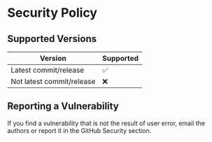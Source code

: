 # Security Policy

## Supported Versions

| Version | Supported          |
| ------- | ------------------ |
| Latest commit/release   | :white_check_mark: |
| Not latest commit/release   | :x:                |

## Reporting a Vulnerability

If you find a vulnerability that is not the result of user error, email the authors or report it in the GitHub Security section.
